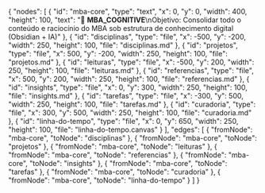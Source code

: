 {
  "nodes": [
    {
      "id": "mba-core",
      "type": "text",
      "x": 0,
      "y": 0,
      "width": 400,
      "height": 100,
      "text": "🧠 **MBA_COGNITIVE**\nObjetivo: Consolidar todo o conteúdo e raciocínio do MBA sob estrutura de conhecimento digital (Obsidian + IA)"
    },
    {
      "id": "disciplinas",
      "type": "file",
      "x": -500,
      "y": -200,
      "width": 250,
      "height": 100,
      "file": "disciplinas.md"
    },
    {
      "id": "projetos",
      "type": "file",
      "x": 500,
      "y": -200,
      "width": 250,
      "height": 100,
      "file": "projetos.md"
    },
    {
      "id": "leituras",
      "type": "file",
      "x": -500,
      "y": 200,
      "width": 250,
      "height": 100,
      "file": "leituras.md"
    },
    {
      "id": "referencias",
      "type": "file",
      "x": 500,
      "y": 200,
      "width": 250,
      "height": 100,
      "file": "referencias.md"
    },
    {
      "id": "insights",
      "type": "file",
      "x": 0,
      "y": 300,
      "width": 250,
      "height": 100,
      "file": "insights.md"
    },
    {
      "id": "tarefas",
      "type": "file",
      "x": -300,
      "y": 500,
      "width": 250,
      "height": 100,
      "file": "tarefas.md"
    },
    {
      "id": "curadoria",
      "type": "file",
      "x": 300,
      "y": 500,
      "width": 250,
      "height": 100,
      "file": "curadoria.md"
    },
    {
      "id": "linha-do-tempo",
      "type": "file",
      "x": 0,
      "y": 650,
      "width": 250,
      "height": 100,
      "file": "linha-do-tempo.canvas"
    }
  ],
  "edges": [
    { "fromNode": "mba-core", "toNode": "disciplinas" },
    { "fromNode": "mba-core", "toNode": "projetos" },
    { "fromNode": "mba-core", "toNode": "leituras" },
    { "fromNode": "mba-core", "toNode": "referencias" },
    { "fromNode": "mba-core", "toNode": "insights" },
    { "fromNode": "mba-core", "toNode": "tarefas" },
    { "fromNode": "mba-core", "toNode": "curadoria" },
    { "fromNode": "mba-core", "toNode": "linha-do-tempo" }
  ]
}
